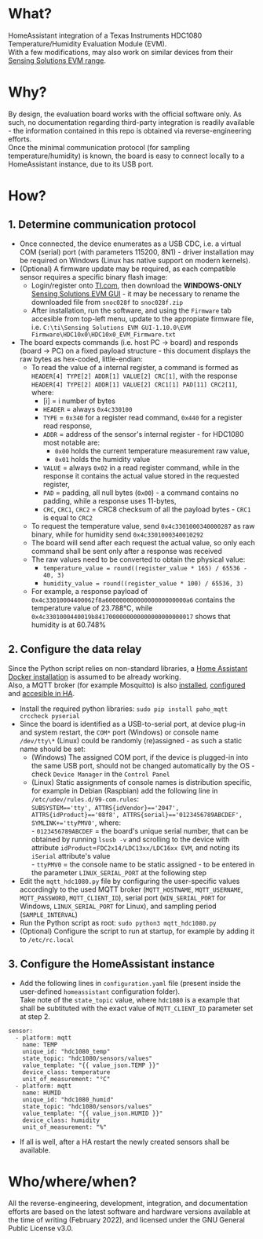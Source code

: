 # What?
HomeAssistant integration of a Texas Instruments HDC1080 Temperature/Humidity Evaluation Module (EVM).  
With a few modifications, may also work on similar devices from their [Sensing Solutions EVM range](https://www.ti.com/lit/zip/snoc028).  
 
# Why?
By design, the evaluation board works with the official software only. 
As such, no documentation regarding third-party integration is readily available - the information contained in this repo is obtained via reverse-engineering efforts.  
Once the minimal communication protocol (for sampling temperature/humidity) is known, the board is easy to connect locally to a HomeAssistant instance, due to its USB port.

# How?

## 1. Determine communication protocol
- Once connected, the device enumerates as a USB CDC, i.e. a virtual COM (serial) port (with parameters 115200, 8N1) - driver installation may be required on Windows (Linux has native support on modern kernels).  
- (Optional) A firmware update may be required, as each compatible sensor requires a specific binary flash image:
	- Login/register onto [TI.com](www.ti.com), then download the **WINDOWS-ONLY** [Sensing Solutions EVM GUI](https://www.ti.com/lit/zip/snoc028) - it may be necessary to rename the downloaded file from `snoc028f` to `snoc028f.zip`  
	- After installation, run the software, and using the `Firmware` tab accesible from top-left menu, update to the appropiate firmware file, i.e. `C:\ti\Sensing Solutions EVM GUI-1.10.0\EVM Firmware\HDC10x0\HDC10x0_EVM_Firmware.txt`
- The board expects commands (i.e. host PC -> board) and responds (board -> PC) on a fixed payload structure - this document displays the raw bytes as hex-coded, little-endian:
	- To read the value of a internal register, a command is formed as `HEADER[4] TYPE[2] ADDR[1] VALUE[2] CRC[1]`, with the response `HEADER[4] TYPE[2] ADDR[1] VALUE[2] CRC1[1] PAD[11] CRC2[1]`, where:
		- [i] = i number of bytes
		- `HEADER` = always `0x4c330100`  
		- `TYPE` = `0x340` for a register read command, `0x440` for a register read response,  
		- `ADDR` = address of the sensor's internal register - for HDC1080 most notable are:  
			- `0x00` holds the current temperature measurement raw value,  
			- `0x01` holds the humidity value  
		- `VALUE` = always `0x02` in a read register command, while in the response it contains the actual value stored in the requested register,  
		- `PAD` = padding, all null bytes (`0x00`) - a command contains no padding, while a response uses 11-bytes,  
		- `CRC`, `CRC1`, `CRC2` = CRC8 checksum of all the payload bytes - `CRC1` is equal to `CRC2`
	- To request the temperature value, send `0x4c3301000340000287` as raw binary, while for humidity send `0x4c3301000340010292`
	- The board will send after each request the actual value, so only each command shall be sent only after a response was received
	- The raw values need to be converted to obtain the physical value:  
		- `temperature_value = round((register_value * 165) / 65536 - 40, 3)`
		- `humidity_value = round((register_value * 100) / 65536, 3)`
	- For example, a response payload of `0x4c33010004400062f8a60000000000000000000000a6` contains the temperature value of 23.788°C, while `0x4c3301000440019b8417000000000000000000000017` shows that humidity is at 60.748%

## 2. Configure the data relay
Since the Python script relies on non-standard libraries, a [Home Assistant Docker installation](https://www.home-assistant.io/installation/linux#install-home-assistant-container) is assumed to be already working.  
Also, a MQTT broker (for example Mosquitto) is also [installed](https://mosquitto.org/download), [configured](https://mosquitto.org/man/mosquitto-conf-5.html) and [accesible in HA](https://www.home-assistant.io/docs/mqtt/broker).  

- Install the required python libraries: `sudo pip install paho_mqtt crccheck pyserial`  
- Since the board is identified as a USB-to-serial port, at device plug-in and system restart, the `COM*` port (Windows) or console name `/dev/tty\*` (Linux) could be randomly (re)assigned - as such a static name should be set:  
	- (Windows) The assigned COM port, if the device is plugged-in into the same USB port, should not be changed automatically by the OS - check `Device Manager` in the `Control Panel`  
	- (Linux) Static assignments of console names is distribution specific, for example in Debian (Raspbian) add the following line in `/etc/udev/rules.d/99-com.rules`:  
		`SUBSYSTEM=='tty', ATTRS{idVendor}=='2047', ATTRS{idProduct}=='08f8', ATTRS{serial}=='0123456789ABCDEF', SYMLINK+='ttyPMV0'`, where:  
			- `0123456789ABCDEF` = the board's unique serial number, that can be obtained by running `lsusb -v` and scrolling to the device with attribute `idProduct`=`FDC2x14/LDC13xx/LDC16xx EVM`, and noting its `iSerial` attribute's value  
			- `ttyPMV0` = the console name to be static assigned - to be entered in the parameter `LINUX_SERIAL_PORT` at the following step  
- Edit the `mqtt_hdc1080.py` file by configuring the user-specific values accordingly to the used MQTT broker (`MQTT_HOSTNAME`, `MQTT_USERNAME`, `MQTT_PASSWORD`, `MQTT_CLIENT_ID`), serial port (`WIN_SERIAL_PORT` for Windows, `LINUX_SERIAL_PORT` for Linux), and sampling period (`SAMPLE_INTERVAL`)  
- Run the Python script as root: `sudo python3 mqtt_hdc1080.py`  
- (Optional) Configure the script to run at startup, for example by adding it to `/etc/rc.local`  

## 3. Configure the HomeAssistant instance

- Add the following lines in `configuration.yaml` file (present inside the user-defined `homeassistant` configuration folder).  
Take note of the `state_topic` value, where `hdc1080` is a example that shall be subtituted with the exact value of `MQTT_CLIENT_ID` parameter set at step 2.

```
sensor:
  - platform: mqtt
    name: TEMP
    unique_id: "hdc1080_temp"
    state_topic: "hdc1080/sensors/values"
    value_template: "{{ value_json.TEMP }}"
    device_class: temperature
    unit_of_measurement: "°C"
  - platform: mqtt
    name: HUMID
    unique_id: "hdc1080_humid"
    state_topic: "hdc1080/sensors/values"
    value_template: "{{ value_json.HUMID }}"
    device_class: humidity
    unit_of_measurement: "%"
```
- If all is well, after a HA restart the newly created sensors shall be available.


# Who/where/when?
All the reverse-engineering, development, integration, and documentation efforts are based on the latest software and hardware versions available at the time of writing (February 2022), and licensed under the GNU General Public License v3.0.
